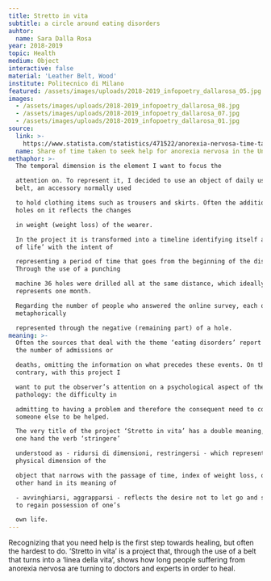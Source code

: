 ```yaml
---
title: Stretto in vita
subtitle: a circle around eating disorders
auhtor:
  name: Sara Dalla Rosa
year: 2018-2019
topic: Health
medium: Object
interactive: false
material: 'Leather Belt, Wood'
institute: Politecnico di Milano
featured: /assets/images/uploads/2018-2019_infopoetry_dallarosa_05.jpg
images:
  - /assets/images/uploads/2018-2019_infopoetry_dallarosa_08.jpg
  - /assets/images/uploads/2018-2019_infopoetry_dallarosa_07.jpg
  - /assets/images/uploads/2018-2019_infopoetry_dallarosa_01.jpg
source:
  link: >-
    https://www.statista.com/statistics/471522/anorexia-nervosa-time-taken-for-help-united-kingdom-uk/
  name: Share of time taken to seek help for anorexia nervosa in the United Kingdom
methaphor: >-
  The temporal dimension is the element I want to focus the

  attention on. To represent it, I decided to use an object of daily use: the
  belt, an accessory normally used

  to hold clothing items such as trousers and skirts. Often the addition of
  holes on it reflects the changes

  in weight (weight loss) of the wearer.

  In the project it is transformed into a timeline identifying itself as a ‘line
  of life’ with the intent of

  representing a period of time that goes from the beginning of the disease.
  Through the use of a punching

  machine 36 holes were drilled all at the same distance, which ideally
  represents one month.

  Regarding the number of people who answered the online survey, each one is
  metaphorically

  represented through the negative (remaining part) of a hole.
meaning: >-
  Often the sources that deal with the theme ‘eating disorders’ report data on
  the number of admissions or

  deaths, omitting the information on what precedes these events. On the
  contrary, with this project I

  want to put the observer’s attention on a psychological aspect of the
  pathology: the difficulty in

  admitting to having a problem and therefore the consequent need to contact
  someone else to be helped.

  The very title of the project ‘Stretto in vita’ has a double meaning, on the
  one hand the verb ‘stringere’

  understood as - ridursi di dimensioni, restringersi - which represents the
  physical dimension of the

  object that narrows with the passage of time, index of weight loss, on the
  other hand in its meaning of

  - avvinghiarsi, aggrapparsi - reflects the desire not to let go and struggle
  to regain possession of one’s

  own life.
---
```

Recognizing that you need help is the first step towards healing, but often the hardest to do.
‘Stretto in vita’ is a project that, through the use of a belt that turns into a ‘linea della vita’, shows how
long people suffering from anorexia nervosa are turning to doctors and experts in order to heal.
